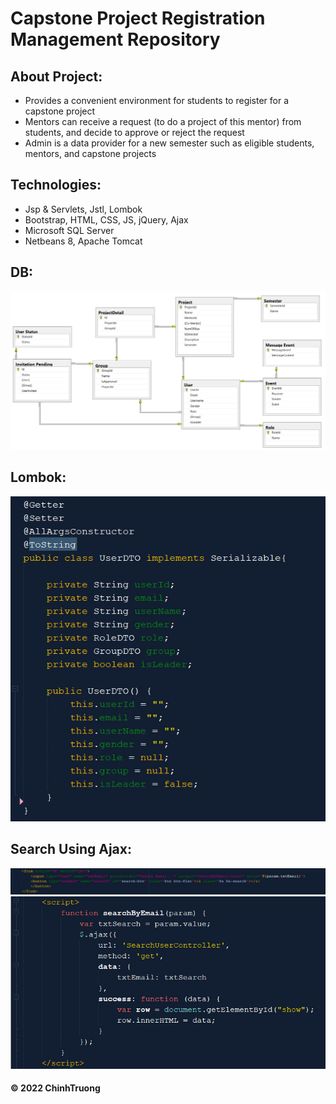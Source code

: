 # Capstone Project Registration Management Repository
## About Project:
* Provides a convenient environment for students to register for a capstone project
* Mentors can receive a request (to do a project of this mentor) from students, and decide to approve or reject the request
* Admin is a data provider for a new semester such as eligible students, mentors, and capstone projects
## Technologies:
* Jsp & Servlets, Jstl, Lombok
* Bootstrap, HTML, CSS, JS, jQuery, Ajax
* Microsoft SQL Server
* Netbeans 8, Apache Tomcat
## DB:
![DB Imange](https://github.com/ninehnineh/Capstone-Project-Registration-Management/blob/9e6639f45fb6e37d5688aca55c07421acdc5b8b2/screenshots/DB.png)
## Lombok:
![Lombok](https://github.com/ninehnineh/Capstone-Project-Registration-Management/blob/1131b4c9bcf6f2574da14b8624f6df73ddd86236/screenshots/Lombok.png)
## Search Using Ajax:
![SearchForm](https://github.com/ninehnineh/Capstone-Project-Registration-Management/blob/3bb808e4f2a10f79f802a9e1c458246d1c3172ee/screenshots/SearchForm.png)
![SearchUsingAjax](https://github.com/ninehnineh/Capstone-Project-Registration-Management/blob/a578c974e72b34527768860cdd63ccabd1136bcf/screenshots/SearchAjax.png)


#### © 2022 ChinhTruong
